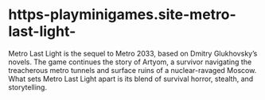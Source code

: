 # https-playminigames.site-metro-last-light-
Metro Last Light is the sequel to Metro 2033, based on Dmitry Glukhovsky’s novels. The game continues the story of Artyom, a survivor navigating the treacherous metro tunnels and surface ruins of a nuclear-ravaged Moscow. What sets Metro Last Light apart is its blend of survival horror, stealth, and storytelling.

